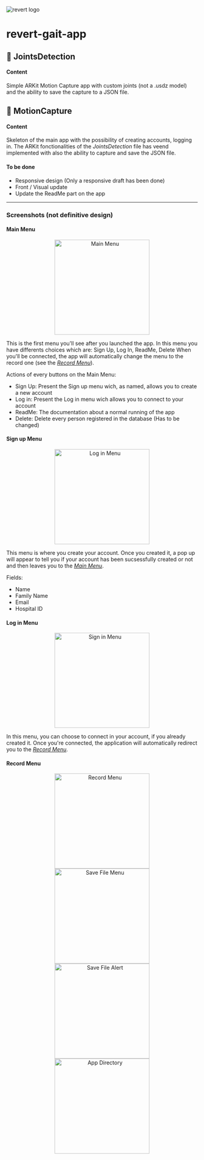 <img src="Assets/revert-logo.png" alt="revert logo">

# revert-gait-app
## :file_folder: JointsDetection
#### Content
Simple ARKit Motion Capture app with custom joints (not a .usdz model) and the ability to save the capture to a JSON file.

## :file_folder: MotionCapture
#### Content
Skeleton of the main app with the possibility of creating accounts, logging in.
The ARKit fonctionalities of the *JointsDetection* file has veend implemented with also the ability to capture and save the JSON file.
#### To be done
- Responsive design (Only a responsive draft has been done)
- Front / Visual update
- Update the ReadMe part on the app
---
### Screenshots (not definitive design)

#### <a name="main">Main Menu</a>
<center><img src="Assets/001.PNG" alt="Main Menu" width="250"/></center>

This is the first menu you'll see after you launched the app.
In this menu you have differents choices which are: Sign Up, Log In, ReadMe, Delete
When you'll be connected, the app will automatically change the menu to the record one (see the [*Record Menu*](#record)).

Actions of every buttons on the Main Menu:
- Sign Up: Present the Sign up menu wich, as named, allows you to create a new account
- Log in: Present the Log in menu wich allows you to connect to your account
- ReadMe: The documentation about a normal running of the app
- Delete: Delete every person registered in the database (Has to be changed)

#### <a>Sign up Menu</a>
<center><img src="Assets/003.PNG" alt="Log in Menu" width="250"/></center>

This menu is where you create your account.
Once you created it, a pop up will appear to tell you if your account has been sucsessfully created or not and then leaves you to the [*Main Menu*](#main).

Fields:
- Name
- Family Name
- Email
- Hospital ID

#### <a>Log in Menu</a>
<center><img src="Assets/002.PNG" alt="Sign in Menu" width="250"/></center>

In this menu, you can choose to connect in your account, if you already created it.
Once you're connected, the application will automatically redirect you to the [*Record Menu*](#record).
#### <a name="record"> Record Menu </a>
<center><img src="Assets/004.PNG" alt="Record Menu" width="250"/></center>


<center><img src="Assets/005.PNG" alt="Save File Menu" width="250"/></center>
<center><img src="Assets/006.PNG" alt="Save File Alert" width="250"/></center>
<center><img src="Assets/007.PNG" alt="App Directory" width="250"/></center>
